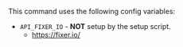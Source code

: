 This command uses the following config variables:

- `API_FIXER_IO` - **NOT** setup by the setup script.
  - https://fixer.io/
